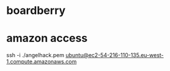 boardberry
==========

amazon access
==========
ssh -i ./angelhack.pem ubuntu@ec2-54-216-110-135.eu-west-1.compute.amazonaws.com
